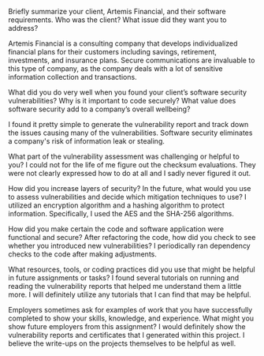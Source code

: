 Briefly summarize your client, Artemis Financial, and their software requirements. Who was the client? What issue did they want you to address?

Artemis Financial is a consulting company that develops individualized financial plans for their customers including savings, retirement, investments, and insurance plans. Secure communications are invaluable to this type of company, as the company deals with a lot of sensitive information collection and transactions.

What did you do very well when you found your client’s software security vulnerabilities? Why is it important to code securely? What value does software security add to a company’s overall wellbeing?

I found it pretty simple to generate the vulnerability report and track down the issues causing many of the vulnerabilities. Software security eliminates a company's risk of information leak or stealing. 

What part of the vulnerability assessment was challenging or helpful to you?
I could not for the life of me figure out the checksum evaluations. They were not clearly expressed how to do at all and I sadly never figured it out. 

How did you increase layers of security? In the future, what would you use to assess vulnerabilities and decide which mitigation techniques to use?
I utilized an encryption algorithm and a hashing algorithm to protect information. Specifically, I used the AES and the SHA-256 algorithms.

How did you make certain the code and software application were functional and secure? After refactoring the code, how did you check to see whether you introduced new vulnerabilities?
I periodically ran dependency checks to the code after making adjustments. 

What resources, tools, or coding practices did you use that might be helpful in future assignments or tasks?
I found several tutorials on running and reading the vulnerability reports that helped me understand them a little more. I will definitely utilize any tutorials that  I can find that may be helpful. 

Employers sometimes ask for examples of work that you have successfully completed to show your skills, knowledge, and experience. What might you show future employers from this assignment?
I would definitely show the vulnerability reports and certificates that I generated within this project. I believe the write-ups on the projects themselves to be helpful as well. 

